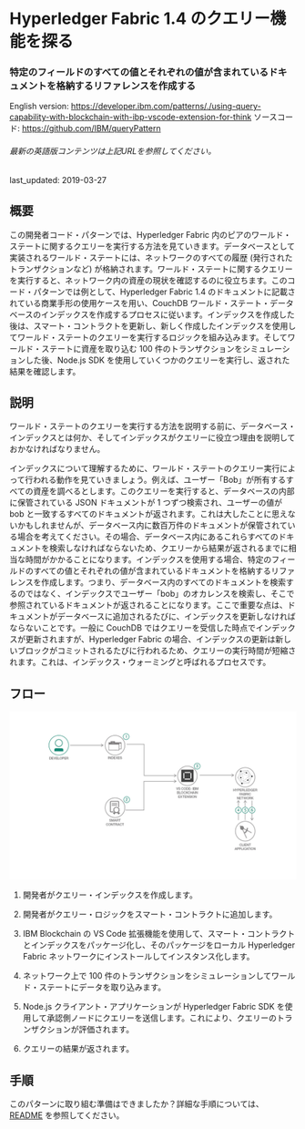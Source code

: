 # Hyperledger Fabric 1.4 のクエリー機能を探る

### 特定のフィールドのすべての値とそれぞれの値が含まれているドキュメントを格納するリファレンスを作成する

English version: https://developer.ibm.com/patterns/./using-query-capability-with-blockchain-with-ibp-vscode-extension-for-think
  ソースコード: https://github.com/IBM/queryPattern

###### 最新の英語版コンテンツは上記URLを参照してください。
last_updated: 2019-03-27

 ## 概要

この開発者コード・パターンでは、Hyperledger Fabric 内のピアのワールド・ステートに関するクエリーを実行する方法を見ていきます。データベースとして実装されるワールド・ステートには、ネットワークのすべての履歴 (発行されたトランザクションなど) が格納されます。ワールド・ステートに関するクエリーを実行すると、ネットワーク内の資産の現状を確認するのに役立ちます。このコード・パターンでは例として、Hyperledger Fabric 1.4 のドキュメントに記載されている商業手形の使用ケースを用い、CouchDB ワールド・ステート・データベースのインデックスを作成するプロセスに従います。インデックスを作成した後は、スマート・コントラクトを更新し、新しく作成したインデックスを使用してワールド・ステートのクエリーを実行するロジックを組み込みます。そしてワールド・ステートに資産を取り込む 100 件のトランザクションをシミュレーションした後、Node.js SDK を使用していくつかのクエリーを実行し、返された結果を確認します。

## 説明

ワールド・ステートのクエリーを実行する方法を説明する前に、データベース・インデックスとは何か、そしてインデックスがクエリーに役立つ理由を説明しておかなければなりません。

インデックスについて理解するために、ワールド・ステートのクエリー実行によって行われる動作を見ていきましょう。例えば、ユーザー「Bob」が所有するすべての資産を調べるとします。このクエリーを実行すると、データベースの内部に保管されている JSON ドキュメントが 1 つずつ検索され、ユーザーの値が bob と一致するすべてのドキュメントが返されます。これは大したことに思えないかもしれませんが、データベース内に数百万件のドキュメントが保管されている場合を考えてください。その場合、データベース内にあるこれらすべてのドキュメントを検索しなければならないため、クエリーから結果が返されるまでに相当な時間がかかることになります。インデックスを使用する場合、特定のフィールドのすべての値とそれぞれの値が含まれているドキュメントを格納するリファレンスを作成します。つまり、データベース内のすべてのドキュメントを検索するのではなく、インデックスでユーザー「bob」のオカレンスを検索し、そこで参照されているドキュメントが返されることになります。ここで重要な点は、ドキュメントがデータベースに追加されるたびに、インデックスを更新しなければならないことです。一般に CouchDB ではクエリーを受信した時点でインデックスが更新されますが、Hyperledger Fabric の場合、インデックスの更新は新しいブロックがコミットされるたびに行われるため、クエリーの実行時間が短縮されます。これは、インデックス・ウォーミングと呼ばれるプロセスです。

## フロー

![フロー](./images/arch.png)

1. 開発者がクエリー・インデックスを作成します。

2. 開発者がクエリー・ロジックをスマート・コントラクトに追加します。

3. IBM Blockchain の VS Code 拡張機能を使用して、スマート・コントラクトとインデックスをパッケージ化し、そのパッケージをローカル Hyperledger Fabric ネットワークにインストールしてインスタンス化します。

4. ネットワーク上で 100 件のトランザクションをシミュレーションしてワールド・ステートにデータを取り込みます。

5. Node.js クライアント・アプリケーションが Hyperledger Fabric SDK を使用して承認側ノードにクエリーを送信します。これにより、クエリーのトランザクションが評価されます。

6. クエリーの結果が返されます。

## 手順

このパターンに取り組む準備はできましたか？詳細な手順については、[README](https://github.com/IBM/queryPattern/blob/master/README.md) を参照してください。
